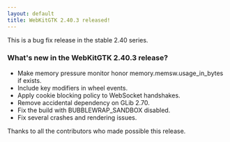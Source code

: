 ```yaml
---
layout: default
title: WebKitGTK 2.40.3 released!
---
```


This is a bug fix release in the stable 2.40 series.

### What's new in the WebKitGTK 2.40.3 release?

 - Make memory pressure monitor honor memory.memsw.usage_in_bytes if exists.
 - Include key modifiers in wheel events.
 - Apply cookie blocking policy to WebSocket handshakes.
 - Remove accidental dependency on GLib 2.70.
 - Fix the build with BUBBLEWRAP_SANDBOX disabled.
 - Fix several crashes and rendering issues.

Thanks to all the contributors who made possible this release.
